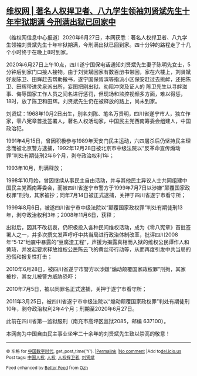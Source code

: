 <!--1593288167000-->
[维权网 | 著名人权捍卫者、八九学生领袖刘贤斌先生十年牢狱期满 今刑满出狱已回家中](https://chinadigitaltimes.net/chinese/2020/06/%e7%bb%b4%e6%9d%83%e7%bd%91-%e8%91%97%e5%90%8d%e4%ba%ba%e6%9d%83%e6%8d%8d%e5%8d%ab%e8%80%85%e3%80%81%e5%85%ab%e4%b9%9d%e5%ad%a6%e7%94%9f%e9%a2%86%e8%a2%96%e5%88%98%e8%b4%a4%e6%96%8c%e5%85%88/)
------

<p>（维权网信息中心报道）2020年6月27日，本网获悉：著名人权捍卫者、八九学生领袖刘贤斌先生十年牢狱期满，今刑满出狱已回到家。四十分钟的路程走了十几个小时终于在晚上8时到家。</p><p>2020年6月27日上午10点，四川遂宁国保电话通知刘贤斌先生妻子陈明先女士，5分钟后到家门口接人接物。由于刘贤斌回家有数百册书带回，家在六楼上，刘贤斌好友陈卫、田辉赶去帮助搬书，遂宁国保胥滨等指派小区保安赶过去挑衅，还把陈卫、田辉带进灵泉派出所，妄图把刚出狱、劝阻冲突及证人的 陈卫先生以寻衅滋事、侮辱国家工作人员之间名进行惩罚，但现场和监控视频多方面，难以得惩，18时，放了陈卫和田辉。刘贤斌先生仍在被释放的路上，尚未到家。</p><p>刘贤斌：1968年10月2日出生，别名刘陈、笔名万贤明，四川省遂宁市人，独立作家，零八宪章首批签署人，著名人权活动家，中国民主党西南筹委会组建人，中国政治犯。</p><p>1991年4月15日，曾因积极参与1989年天安门民主运动，六四屠杀后仍坚持民主理念而被北京警方逮捕，1992年12月28日被北京市中级法院以“反革命宣传煽动罪”判处有期徒刑2年6个月，剥夺政治权利1年；</p><p>1993年10月，刑满释放；</p><p>1998年10月始，曾因继续从事民主自由活动，并与其他民主异议人士共同组建中国民主党西南筹委会，而被四川省遂宁市警方于1999年7月7日以涉嫌“颠覆国家政权罪”刑拘，其家被抄；同年7月14日被正式逮捕，关押于四川省遂宁市看守所；</p><p>1999年8月6日，被遂四川省宁市中级法院以“颠覆国家政权罪”判处有期徒刑13年，剥夺政治权利3年；2008年11月6日，获释；</p><p>出狱后，因其不改初衷，仍积极投入各种民间维权活动，成为《零八宪章》首批签署人之一，并多次撰文发声呼吁中共当局进行政治体制改革，批评四川2008年“5·12”地震中暴露的“豆腐渣工程”，声援为揭露真相而入狱的维权公民谭作人和黄琦，并发起要求释放维权公民陈云飞的黄丝带行动等，从而再度引发中共当局的恐慌和报复性打击；</p><p>2010年6月28日，被四川省遂宁市警方以涉嫌“煽动颠覆国家政权罪”刑拘，其家被抄，其女儿被警方威胁恐吓；</p><p>2010年7月5日，被以同罪名正式逮捕，关押于遂宁市看守所；</p><p>2011年3月25日，被四川省遂宁市中级法院以“煽动颠覆国家政权罪”判处有期徒刑10年，剥夺政治权利2年4个月；刑期至2020年6月27日。</p><p>此前在四川省第一监狱服刑（南充市高坪区监狱2085，邮编 637100）。</p><p>本网向为中国自由民主事业坐牢二十余年的刘贤斌先生致以崇高的敬意！</p><hr /><p><small>&copy; 东格 for <a href="https://chinadigitaltimes.net/chinese">中国数字时代</a>, get_post_time('Y'). |<a href="https://chinadigitaltimes.net/chinese/2020/06/%e7%bb%b4%e6%9d%83%e7%bd%91-%e8%91%97%e5%90%8d%e4%ba%ba%e6%9d%83%e6%8d%8d%e5%8d%ab%e8%80%85%e3%80%81%e5%85%ab%e4%b9%9d%e5%ad%a6%e7%94%9f%e9%a2%86%e8%a2%96%e5%88%98%e8%b4%a4%e6%96%8c%e5%85%88/">Permalink</a> |<a href="https://chinadigitaltimes.net/chinese/2020/06/%e7%bb%b4%e6%9d%83%e7%bd%91-%e8%91%97%e5%90%8d%e4%ba%ba%e6%9d%83%e6%8d%8d%e5%8d%ab%e8%80%85%e3%80%81%e5%85%ab%e4%b9%9d%e5%ad%a6%e7%94%9f%e9%a2%86%e8%a2%96%e5%88%98%e8%b4%a4%e6%96%8c%e5%85%88/#comments">No comment</a> |Add to<a href="http://del.icio.us/post?url=https://chinadigitaltimes.net/chinese/2020/06/%e7%bb%b4%e6%9d%83%e7%bd%91-%e8%91%97%e5%90%8d%e4%ba%ba%e6%9d%83%e6%8d%8d%e5%8d%ab%e8%80%85%e3%80%81%e5%85%ab%e4%b9%9d%e5%ad%a6%e7%94%9f%e9%a2%86%e8%a2%96%e5%88%98%e8%b4%a4%e6%96%8c%e5%85%88/&amp;title=维权网 | 著名人权捍卫者、八九学生领袖刘贤斌先生十年牢狱期满 今刑满出狱已回家中">del.icio.us</a><br/>Post tags: <a href="https://chinadigitaltimes.net/chinese/tag/%e4%b8%ad%e5%9b%bd%e4%ba%ba%e6%9d%83/" rel="tag">中国人权</a>, <a href="https://chinadigitaltimes.net/chinese/tag/%e4%ba%ba%e6%9d%83/" rel="tag">人权</a>, <a href="https://chinadigitaltimes.net/chinese/tag/%e4%ba%ba%e6%9d%83%e6%8d%8d%e5%8d%ab%e8%80%85/" rel="tag">人权捍卫者</a>, <a href="https://chinadigitaltimes.net/chinese/tag/%e5%88%98%e8%b4%a4%e6%96%8c/" rel="tag">刘贤斌</a><br/></small></p><p><small>Feed enhanced by <a href='http://planetozh.com/blog/my-projects/wordpress-plugin-better-feed-rss/'>Better Feed</a> from  <a href='http://planetozh.com/blog/'>Ozh</a></small></p>
